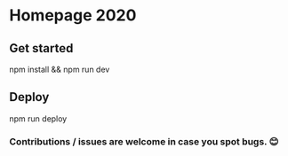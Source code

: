 # Homepage 2020

## Get started
npm install && npm run dev

## Deploy
npm run deploy

### Contributions / issues are welcome in case you spot bugs. 😊
